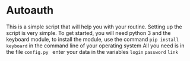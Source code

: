 # Autoauth
This is a simple script that will help you with your routine. Setting up the script is very simple.
To get started, you will need python 3 and the keyboard module, to install the module, use the command `pip install keyboard` in the command line of your operating system
All you need is in the file `config.py ` enter your data in the variables `login` `password` `link`
